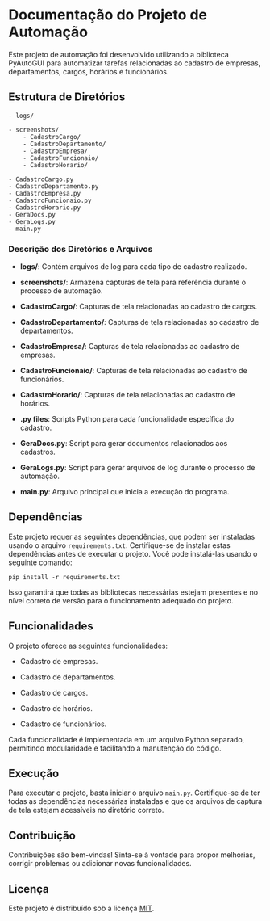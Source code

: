 ﻿
# Documentação do Projeto de Automação

  

Este projeto de automação foi desenvolvido utilizando a biblioteca PyAutoGUI para automatizar tarefas relacionadas ao cadastro de empresas, departamentos, cargos, horários e funcionários.

  

## Estrutura de Diretórios

  
  

    - logs/
	  
    - screenshots/
	    - CadastroCargo/
	    - CadastroDepartamento/
	    - CadastroEmpresa/
	    - CadastroFuncionaio/
	    - CadastroHorario/
	   
    - CadastroCargo.py
    - CadastroDepartamento.py
    - CadastroEmpresa.py
    - CadastroFuncionaio.py
    - CadastroHorario.py
    - GeraDocs.py
    - GeraLogs.py
    - main.py

  
  

### Descrição dos Diretórios e Arquivos

  

- **logs/**: Contém arquivos de log para cada tipo de cadastro realizado.

- **screenshots/**: Armazena capturas de tela para referência durante o processo de automação.

- **CadastroCargo/**: Capturas de tela relacionadas ao cadastro de cargos.

- **CadastroDepartamento/**: Capturas de tela relacionadas ao cadastro de departamentos.

- **CadastroEmpresa/**: Capturas de tela relacionadas ao cadastro de empresas.

- **CadastroFuncionaio/**: Capturas de tela relacionadas ao cadastro de funcionários.

- **CadastroHorario/**: Capturas de tela relacionadas ao cadastro de horários.

- **.py files**: Scripts Python para cada funcionalidade específica do cadastro.

- **GeraDocs.py**: Script para gerar documentos relacionados aos cadastros.

- **GeraLogs.py**: Script para gerar arquivos de log durante o processo de automação.

- **main.py**: Arquivo principal que inicia a execução do programa.

  

## Dependências

  

Este projeto requer as seguintes dependências, que podem ser instaladas usando o arquivo `requirements.txt`. Certifique-se de instalar estas dependências antes de executar o projeto. Você pode instalá-las usando o seguinte comando:

  

    pip install -r requirements.txt


Isso garantirá que todas as bibliotecas necessárias estejam presentes e no nível correto de versão para o funcionamento adequado do projeto.

  

## Funcionalidades

  

O projeto oferece as seguintes funcionalidades:

  

- Cadastro de empresas.

- Cadastro de departamentos.

- Cadastro de cargos.

- Cadastro de horários.

- Cadastro de funcionários.

  

Cada funcionalidade é implementada em um arquivo Python separado, permitindo modularidade e facilitando a manutenção do código.

  

## Execução

  

Para executar o projeto, basta iniciar o arquivo `main.py`. Certifique-se de ter todas as dependências necessárias instaladas e que os arquivos de captura de tela estejam acessíveis no diretório correto.

  

## Contribuição

  

Contribuições são bem-vindas! Sinta-se à vontade para propor melhorias, corrigir problemas ou adicionar novas funcionalidades.

  

## Licença

  

Este projeto é distribuído sob a licença [MIT](https://opensource.org/licenses/MIT).

  
